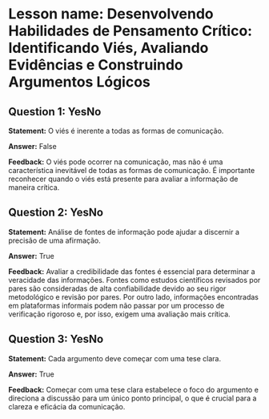 # Lesson name: Desenvolvendo Habilidades de Pensamento Crítico: Identificando Viés, Avaliando Evidências e Construindo Argumentos Lógicos

## Question 1: YesNo

**Statement:** O viés é inerente a todas as formas de comunicação.

**Answer:** False

**Feedback:**
O viés pode ocorrer na comunicação, mas não é uma característica inevitável de todas as formas de comunicação. É importante reconhecer quando o viés está presente para avaliar a informação de maneira crítica.


## Question 2: YesNo

**Statement:** Análise de fontes de informação pode ajudar a discernir a precisão de uma afirmação.

**Answer:** True

**Feedback:**
Avaliar a credibilidade das fontes é essencial para determinar a veracidade das informações. Fontes como estudos científicos revisados por pares são consideradas de alta confiabilidade devido ao seu rigor metodológico e revisão por pares. Por outro lado, informações encontradas em plataformas informais podem não passar por um processo de verificação rigoroso e, por isso, exigem uma avaliação mais crítica.


## Question 3: YesNo

**Statement:** Cada argumento deve começar com uma tese clara.

**Answer:** True

**Feedback:**
Começar com uma tese clara estabelece o foco do argumento e direciona a discussão para um único ponto principal, o que é crucial para a clareza e eficácia da comunicação.

